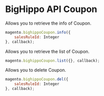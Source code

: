 # BigHippo API Coupon

Allows you to retrieve the info of Coupon.

```js
magento.bighippoCoupon.info({
    salesRuleId: Integer
}, callback);
```

Allows you to retrieve the list of Coupon.

```js
magento.bighippoCoupon.list({}, callback);
```

Allows you to delete Coupon.

```js
magento.bighippoCoupon.del({
    salesRuleId: Integer
}, callback);
```